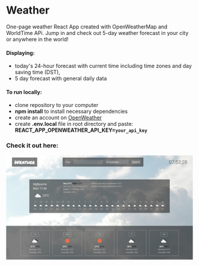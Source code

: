 # Weather

One-page weather React App created with OpenWeatherMap and WorldTime APi. Jump in and check out 5-day weather forecast in your city or anywhere in the world!

#### Displaying:
* today's 24-hour forecast with current time including time zones and day saving time (DST),
* 5 day forecast with general daily data

#### To run locally:
* clone repository to your computer
* **npm install** to install necessary dependencies
* create an account on <a href="https://openweathermap.org/api">OpenWeather</a>
* create **.env.local** file in root directory and paste: **REACT_APP_OPENWEATHER_API_KEY=`your_api_key`**

### Check it out here:

<a href="https://adamptk.github.io/weather"><img src="public/weather.png" alt="GiveAway" /></a>
